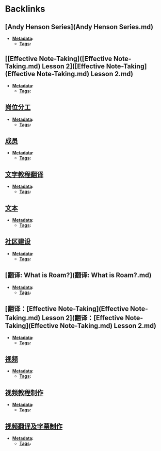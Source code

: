 
# Backlinks
## [Andy Henson Series](Andy Henson Series.md)
- **[Metadata](Metadata.md):**
    - **[Tags](Tags.md):**

## [[Effective Note-Taking]([Effective Note-Taking.md) Lesson 2]([Effective Note-Taking](Effective Note-Taking.md) Lesson 2.md)
- **[Metadata](Metadata.md):**
    - **[Tags](Tags.md):**

## [岗位分工](岗位分工.md)
- **[Metadata](Metadata.md):**
    - **[Tags](Tags.md):**

## [成员](成员.md)
- **[Metadata](Metadata.md):**
    - **[Tags](Tags.md):**

## [文字教程翻译](文字教程翻译.md)
- **[Metadata](Metadata.md):**
    - **[Tags](Tags.md):**

## [文本](文本.md)
- **[Metadata](Metadata.md):**
    - **[Tags](Tags.md):**

## [社区建设](社区建设.md)
- **[Metadata](Metadata.md):**
    - **[Tags](Tags.md):**

## [翻译: What is Roam?](翻译: What is Roam?.md)
- **[Metadata](Metadata.md):**
    - **[Tags](Tags.md):**

## [翻译：[Effective Note-Taking](Effective Note-Taking.md) Lesson 2](翻译：[Effective Note-Taking](Effective Note-Taking.md) Lesson 2.md)
- **[Metadata](Metadata.md):**
    - **[Tags](Tags.md):**

## [视频](视频.md)
- **[Metadata](Metadata.md):**
    - **[Tags](Tags.md):**

## [视频教程制作](视频教程制作.md)
- **[Metadata](Metadata.md):**
    - **[Tags](Tags.md):**

## [视频翻译及字幕制作](视频翻译及字幕制作.md)
- **[Metadata](Metadata.md):**
    - **[Tags](Tags.md):**

